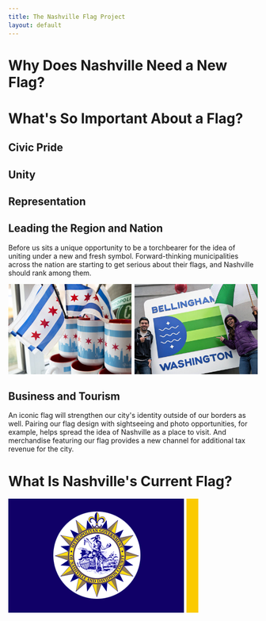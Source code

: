 ```yaml
---
title: The Nashville Flag Project
layout: default
---
```


# Why Does Nashville Need a New Flag?

# What's So Important About a Flag?

## Civic Pride

## Unity

## Representation

## Leading the Region and Nation
Before us sits a unique opportunity to be a torchbearer for the idea of uniting under a new and fresh symbol. Forward-thinking municipalities across the nation are starting to get serious about their flags, and Nashville should rank among them.

![Left: merchandise displaying the design of Chicago, Illinois' city flag / Right: two tourists posing in front of a public installation of Bellingham, Washington's city flag](https://raw.githubusercontent.com/jholloway/nashvilleflag/master/docs/img/business-and-tourism.png)

## Business and Tourism
An iconic flag will strengthen our city's identity outside of our borders as well. Pairing our flag design with sightseeing and photo opportunities, for example, helps spread the idea of Nashville as a place to visit. And merchandise featuring our flag provides a new channel for additional tax revenue for the city.

# What Is Nashville's Current Flag?

![The current flag of the city of Nashville](https://raw.githubusercontent.com/jholloway/nashvilleflag/master/docs/img/current-nashville-flag.png)

